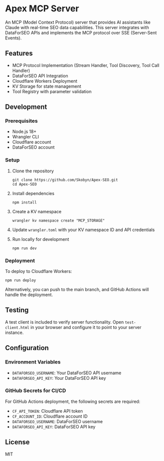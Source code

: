 # Apex MCP Server

An MCP (Model Context Protocol) server that provides AI assistants like Claude with real-time SEO data capabilities. This server integrates with DataForSEO APIs and implements the MCP protocol over SSE (Server-Sent Events).

## Features

- MCP Protocol Implementation (Stream Handler, Tool Discovery, Tool Call Handler)
- DataForSEO API Integration
- Cloudflare Workers Deployment
- KV Storage for state management
- Tool Registry with parameter validation

## Development

### Prerequisites

- Node.js 18+
- Wrangler CLI
- Cloudflare account
- DataForSEO account

### Setup

1. Clone the repository
   ```
   git clone https://github.com/Skobyn/Apex-SEO.git
   cd Apex-SEO
   ```

2. Install dependencies
   ```
   npm install
   ```

3. Create a KV namespace
   ```
   wrangler kv namespace create "MCP_STORAGE"
   ```

4. Update `wrangler.toml` with your KV namespace ID and API credentials

5. Run locally for development
   ```
   npm run dev
   ```

### Deployment

To deploy to Cloudflare Workers:

```
npm run deploy
```

Alternatively, you can push to the main branch, and GitHub Actions will handle the deployment.

## Testing

A test client is included to verify server functionality. Open `test-client.html` in your browser and configure it to point to your server instance.

## Configuration

### Environment Variables

- `DATAFORSEO_USERNAME`: Your DataForSEO API username
- `DATAFORSEO_API_KEY`: Your DataForSEO API key

### GitHub Secrets for CI/CD

For GitHub Actions deployment, the following secrets are required:

- `CF_API_TOKEN`: Cloudflare API token
- `CF_ACCOUNT_ID`: Cloudflare account ID
- `DATAFORSEO_USERNAME`: DataForSEO username
- `DATAFORSEO_API_KEY`: DataForSEO API key

## License

MIT 